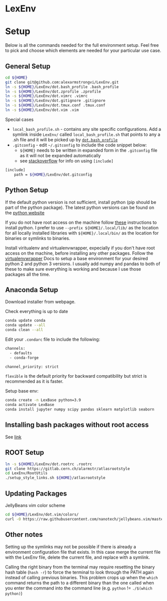LexEnv
============

# Setup
Below is all the commands needed for the full environment setup. 
Feel free to pick and choose which elements are needed for your particular use case.

## General Setup
```bash
cd ${HOME}
git clone git@github.com:alexarmstrongvi/LexEnv.git
ln -s ${HOME}/LexEnv/dot.bash_profile .bash_profile
ln -s ${HOME}/LexEnv/dot.zprofile .zprofile
ln -s ${HOME}/LexEnv/dot.vimrc .vimrc 
ln -s ${HOME}/LexEnv/dot.gitignore .gitignore
ln -s ${HOME}/LexEnv/dot.tmux.conf .tmux.conf
ln -s ${HOME}/LexEnv/dot.vim .vim
```
Special cases  
* `local_bash_profile.sh` - contains any site specific configurations. Add a symlink inside `LexEnv/` called `local_bash_profile.sh` that points to any a .sh file and it will be picked up by [`dot.bash_profile`](dot.bash_profile)
* `.gitconfig` - edit `~/.gitconfig` to include the code snippet below:
  * `${HOME}` needs to be written in expanded form in the `.gitconfig` file as it will not be expanded automatically
  * see [stackoverflow](https://stackoverflow.com/questions/1557183/is-it-possible-to-include-a-file-in-your-gitconfig) for info on using `[include]`
```bash
[include]
    path = ${HOME}/LexEnv/dot.gitconfig
```

## Python Setup

If the default python version is not sufficient, install python (pip should be part of the python package).
The latest python versions can be found on the [python website](https://www.python.org/downloads/)

If you do not have root access on the machine follow [these](http://thelazylog.com/install-python-as-local-user-on-linux/) instructions to install python. I prefer to use `--prefix ${HOME}/.local/lib/` as the location for all locally installed libraries with `${HOME}/.local/bin/` as the location for binaries or symlinks to binaries.

Install viritualenv and virtualenvwrapper, expecially if you don't have root access on the machine, before installing any other packages. Follow the [virtualenvwrapper](https://virtualenvwrapper.readthedocs.io/en/latest/) Docs to setup a base environment for your desired python 2 and python 3 versions. I usually add numpy and pandas to both of these to make sure everything is working and because I use those packages all the time.
## Anaconda Setup

Download installer from webpage.

Check everything is up to date
```bash
conda update conda
conda update --all
conda clean --all
```

Edit your `.condarc` file to include the following:

```bash
channels:
  - defaults
  - conda-forge

channel_priority: strict
```
`flexible` is the default priority for backward compatibility but strict is recommended as it is faster.

Setup base env:
```bash
conda create -n LexBase python=3.9
conda activate LexBase
conda install jupyter numpy scipy pandas sklearn matplotlib seaborn
```

## Installing bash packages without root access

See [link](https://monsterbashseq.wordpress.com/2016/01/24/how-to-install-linux-software-without-root-privileges/)

## ROOT Setup

```bash
ln -s ${HOME}/LexEnv/dot.rootrc .rootrc
git clone https://gitlab.cern.ch/alarmstr/atlasrootstyle
cd LexEnv/RootUtils
./setup_style_links.sh ${HOME}/atlasrootstyle
```

## Updating Packages

JellyBeans vim color scheme
```bash
cd ${HOME}/LexEnv/dot.vim/colors/
curl -O https://raw.githubusercontent.com/nanotech/jellybeans.vim/master/colors/jellybeans.vim
```

## Other notes

Setting up the symlinks may not be possible if there is already a environment configuration file that exists.
In this case merge the current file with the LexEnv file, delete the current file, and replace with a symlink.

Calling the right binary from the terminal may require resetting the binary hash table (`hash -r`) to force the terminal to look through the PATH again instead of calling previous binaries. This problem crops up when the `which` command returns the path to a different binary than the one called when you enter the command into the command line (e.g. `python` != `./$(which python)`)

